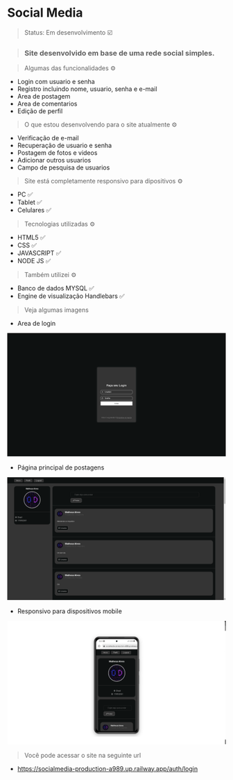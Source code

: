 <h1>Social Media</h1>

> Status: Em desenvolvimento ☑️


> ### Site desenvolvido em base de uma rede social simples.


> Algumas das funcionalidades ⚙️

+ Login com usuario e senha
+ Registro incluindo nome, usuario, senha e e-mail
+ Area de postagem
+ Area de comentarios
+ Edição de perfil


> O que estou desenvolvendo para o site atualmente ⚙️

+ Verificação de e-mail
+ Recuperação de usuario e senha
+ Postagem de fotos e videos
+ Adicionar outros usuarios
+ Campo de pesquisa de usuarios

>Site está completamente responsivo para dipositivos ⚙️
+ PC ✅
+ Tablet ✅
+ Celulares ✅

> Tecnologias utilizadas ⚙️
+ HTML5 ✅
+ CSS ✅ 
+ JAVASCRIPT ✅
+ NODE JS ✅

> Também utilizei ⚙️
+ Banco de dados MYSQL ✅
+ Engine de visualização Handlebars ✅


> Veja algumas imagens
+ Area de login
<img src="/SMPhotos/log.png">

+ Página principal de postagens
<img src="/SMPhotos/menuarea.png">

+ Responsivo para dispositivos mobile
<img src="/SMPhotos/cellphone.png">


> Você pode acessar o site na seguinte url
+ https://socialmedia-production-a989.up.railway.app/auth/login

